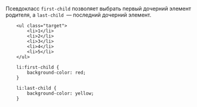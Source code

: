 Псевдокласс `first-child` позволяет выбрать первый дочерний элемент родителя, а `last-child `— последний дочерний элемент. 

```
    <ul class="target">
        <li>1</li>
        <li>2</li>
        <li>3</li>
        <li>4</li>
        <li>5</li>
    </ul> 

    li:first-child {
        background-color: red;
    }

    li:last-child {
        background-color: yellow;
    } 
```

